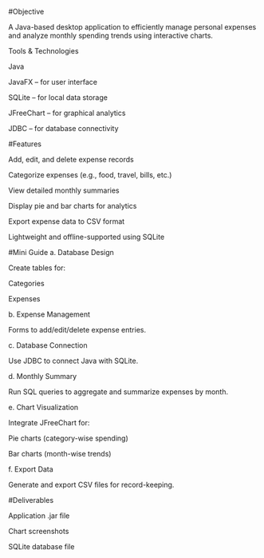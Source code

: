#Objective

A Java-based desktop application to efficiently manage personal expenses and analyze monthly spending trends using interactive charts.

 Tools & Technologies

Java

JavaFX – for user interface

SQLite – for local data storage

JFreeChart – for graphical analytics

JDBC – for database connectivity

#Features

Add, edit, and delete expense records

Categorize expenses (e.g., food, travel, bills, etc.)

View detailed monthly summaries

Display pie and bar charts for analytics

Export expense data to CSV format

Lightweight and offline-supported using SQLite

#Mini Guide
a. Database Design

Create tables for:

Categories

Expenses

b. Expense Management

Forms to add/edit/delete expense entries.

c. Database Connection

Use JDBC to connect Java with SQLite.

d. Monthly Summary

Run SQL queries to aggregate and summarize expenses by month.

e. Chart Visualization

Integrate JFreeChart for:

Pie charts (category-wise spending)

Bar charts (month-wise trends)

f. Export Data

Generate and export CSV files for record-keeping.

#Deliverables

Application .jar file

Chart screenshots

SQLite database file
